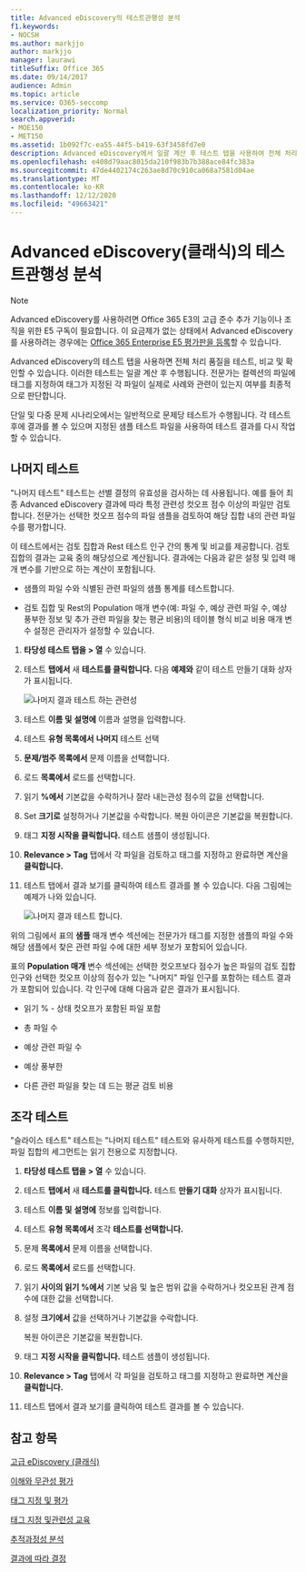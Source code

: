 ```yaml
---
title: Advanced eDiscovery의 테스트관행성 분석
f1.keywords:
- NOCSH
ms.author: markjjo
author: markjjo
manager: laurawi
titleSuffix: Office 365
ms.date: 09/14/2017
audience: Admin
ms.topic: article
ms.service: O365-seccomp
localization_priority: Normal
search.appverid:
- MOE150
- MET150
ms.assetid: 1b092f7c-ea55-44f5-b419-63f3458fd7e0
description: Advanced eDiscovery에서 일괄 계산 후 테스트 탭을 사용하여 전체 처리 품질을 테스트, 비교 및 유효성을 검사하는 방법을 학습합니다.
ms.openlocfilehash: e408d79aac8015da210f983b7b388ace84fc383a
ms.sourcegitcommit: 47de4402174c263ae8d70c910ca068a7581d04ae
ms.translationtype: MT
ms.contentlocale: ko-KR
ms.lasthandoff: 12/12/2020
ms.locfileid: "49663421"
---
```

# <a name="test-relevance-analysis-in-advanced-ediscovery-classic"></a>Advanced eDiscovery(클래식)의 테스트관행성 분석

> [!NOTE]
> Advanced eDiscovery를 사용하려면 Office 365 E3의 고급 준수 추가 기능이나 조직을 위한 E5 구독이 필요합니다. 이 요금제가 없는 상태에서 Advanced eDiscovery를 사용하려는 경우에는 [Office 365 Enterprise E5 평가판을 등록](https://go.microsoft.com/fwlink/p/?LinkID=698279)할 수 있습니다. 
  
Advanced eDiscovery의 테스트 탭을 사용하면 전체 처리 품질을 테스트, 비교 및 확인할 수 있습니다. 이러한 테스트는 일괄 계산 후 수행됩니다. 전문가는 컬렉션의 파일에 태그를 지정하여 태그가 지정된 각 파일이 실제로 사례와 관련이 있는지 여부를 최종적으로 판단합니다. 
  
단일 및 다중 문제 시나리오에서는 일반적으로 문제당 테스트가 수행됩니다. 각 테스트 후에 결과를 볼 수 있으며 지정된 샘플 테스트 파일을 사용하여 테스트 결과를 다시 작업할 수 있습니다.
  
## <a name="testing-the-rest"></a>나머지 테스트

"나머지 테스트" 테스트는 선별 결정의 유효성을 검사하는 데 사용됩니다. 예를 들어 최종 Advanced eDiscovery 결과에 따라 특정 관련성 컷오프 점수 이상의 파일만 검토합니다. 전문가는 선택한 컷오프 점수의 파일 샘플을 검토하여 해당 집합 내의 관련 파일 수를 평가합니다.
  
이 테스트에서는 검토 집합과 Rest 테스트 인구 간의 통계 및 비교를 제공합니다. 검토 집합의 결과는 교육 중의 해당성으로 계산됩니다. 결과에는 다음과 같은 설정 및 입력 매개 변수를 기반으로 하는 계산이 포함됩니다.
  
- 샘플의 파일 수와 식별된 관련 파일의 샘플 통계를 테스트합니다. 
    
- 검토 집합 및 Rest의 Population 매개 변수(예: 파일 수, 예상 관련 파일 수, 예상 풍부한 정보 및 추가 관련 파일을 찾는 평균 비용)의 테이블 형식 비교 비용 매개 변수 설정은 관리자가 설정할 수 있습니다.
    
1. **타당성 테스트 탭을 \> 열** 수 있습니다. 
    
2. 테스트 **탭에서** 새 **테스트를 클릭합니다.** 다음 **예제와** 같이 테스트 만들기 대화 상자가 표시됩니다. 
    
    ![나머지 결과 테스트 하는 관련성](../media/46e6898a-f929-4fd0-88d9-6f91d04b6ce2.png)
  
3. 테스트 **이름 및** **설명에** 이름과 설명을 입력합니다.
    
4. 테스트 **유형 목록에서** **나머지** 테스트 선택
    
5. **문제/범주 목록에서** 문제 이름을 선택합니다. 
    
6. 로드 **목록에서** 로드를 선택합니다. 
    
7. 읽기 **%에서** 기본값을 수락하거나 잘라 내는관성 점수의 값을 선택합니다. 
    
8. Set **크기로** 설정하거나 기본값을 수락합니다. 복원 아이콘은 기본값을 복원합니다.
    
9. 태그 **지정 시작을 클릭합니다.** 테스트 샘플이 생성됩니다.
    
10. **Relevance \> Tag** 탭에서 각 파일을 검토하고 태그를 지정하고 완료하면 계산을 **클릭합니다.**
    
11. 테스트 탭에서 결과 보기를 클릭하여 테스트 결과를 볼 수 있습니다.  다음 그림에는 예제가 나와 있습니다. 
    
    ![나머지 결과 테스트 합니다.](../media/b95744a9-047d-4c29-992d-04fa7e58e58a.png)
  
위의 그림에서 표의 **샘플** 매개 변수 섹션에는 전문가가 태그를 지정한 샘플의 파일 수와 해당 샘플에서 찾은 관련 파일 수에 대한 세부 정보가 포함되어 있습니다. 
  
표의 **Population 매개** 변수 섹션에는 선택한 컷오프보다 점수가 높은 파일의 검토 집합 인구와 선택한 컷오프 이상의 점수가 있는 "나머지" 파일 인구를 포함하는 테스트 결과가 포함되어 있습니다. 각 인구에 대해 다음과 같은 결과가 표시됩니다. 
  
- 읽기 % - 상태 컷오프가 포함된 파일 포함
    
- 총 파일 수 
    
- 예상 관련 파일 수 
    
- 예상 풍부한 
    
- 다른 관련 파일을 찾는 데 드는 평균 검토 비용
    
## <a name="testing-the-slice"></a>조각 테스트

"슬라이스 테스트" 테스트는 "나머지 테스트" 테스트와 유사하게 테스트를 수행하지만, 파일 집합의 세그먼트는 읽기 전용으로 지정합니다.
  
1. **타당성 테스트 탭을 \> 열** 수 있습니다. 
    
2. 테스트 **탭에서** 새 **테스트를 클릭합니다.** 테스트 **만들기 대화** 상자가 표시됩니다. 
    
3. 테스트 **이름 및** **설명에** 정보를 입력합니다.
    
4. 테스트 **유형 목록에서** 조각 **테스트를 선택합니다.**
    
5. 문제 **목록에서** 문제 이름을 선택합니다. 
    
6. 로드 **목록에서** 로드를 선택합니다. 
    
7. 읽기 **사이의 읽기 %에서** 기본 낮음 및 높은 범위 값을 수락하거나 컷오프된 관계 점수에 대한 값을 선택합니다. 
    
8. 설정 **크기에서** 값을 선택하거나 기본값을 수락합니다.
    
    복원 아이콘은 기본값을 복원합니다.
    
9. 태그 **지정 시작을 클릭합니다.** 테스트 샘플이 생성됩니다.
    
10. **Relevance \> Tag** 탭에서 각 파일을 검토하고 태그를 지정하고 완료하면 계산을 **클릭합니다.** 
    
11. 테스트 탭에서 결과 보기를 클릭하여 테스트 결과를 볼 수 있습니다.  
    
## <a name="see-also"></a>참고 항목

[고급 eDiscovery (클래식)](office-365-advanced-ediscovery.md)
  
[이해와 무관성 평가](assessment-in-relevance-in-advanced-ediscovery.md)
  
[태그 지정 및 평가](tagging-and-assessment-in-advanced-ediscovery.md)
  
[태그 지정 및관련성 교육](tagging-and-relevance-training-in-advanced-ediscovery.md)
  
[추적과정성 분석](track-relevance-analysis-in-advanced-ediscovery.md)
  
[결과에 따라 결정](decision-based-on-the-results-in-advanced-ediscovery.md)


